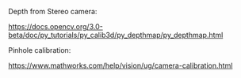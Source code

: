 
Depth from Stereo camera:

https://docs.opencv.org/3.0-beta/doc/py_tutorials/py_calib3d/py_depthmap/py_depthmap.html

Pinhole calibration:

https://www.mathworks.com/help/vision/ug/camera-calibration.html
